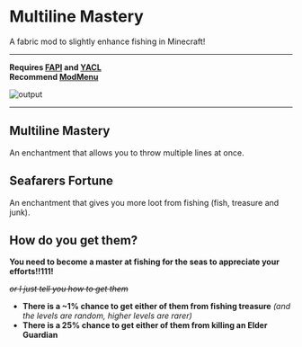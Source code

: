 # Multiline Mastery
A fabric mod to slightly enhance fishing in Minecraft!
___
**Requires [FAPI](https://modrinth.com/mod/fabric-api) and [YACL](https://modrinth.com/mod/yacl)**
\
**Recommend [ModMenu](https://modrinth.com/mod/modmenu)**

![output](https://github.com/GravityCY/FishingButGood/assets/49225419/4480a3b7-09a7-4905-b632-015d8ab311fe)

___
## Multiline Mastery
An enchantment that allows you to throw multiple lines at once.

## Seafarers Fortune
An enchantment that gives you more loot from fishing (fish, treasure and junk).

## How do you get them?
**You need to become a master at fishing for the seas to appreciate your efforts!!111!**

_~~or I just tell you how to get them~~_

+ **There is a ~1% chance to get either of them from fishing treasure** *(and the levels are random, higher levels are rarer)*
+ **There is a 25% chance to get either of them from killing an Elder Guardian**

